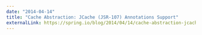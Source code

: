 ```yaml
---
date: "2014-04-14"
title: "Cache Abstraction: JCache (JSR-107) Annotations Support"
externalLink: https://spring.io/blog/2014/04/14/cache-abstraction-jcache-jsr-107-annotations-support
---
```

